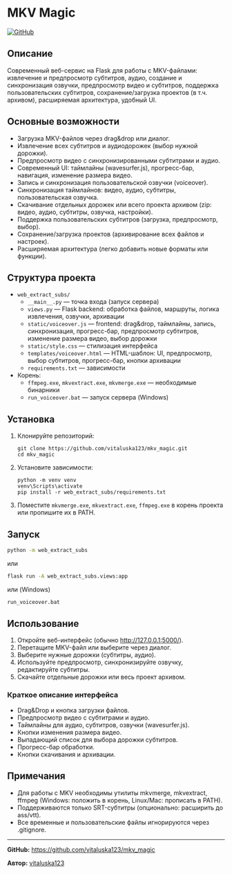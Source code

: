# MKV Magic

[![GitHub](https://img.shields.io/badge/GitHub-mkv_magic-blue?logo=github)](https://github.com/vitaluska123/mkv_magic)

## Описание
Современный веб-сервис на Flask для работы с MKV-файлами: извлечение и предпросмотр субтитров, аудио, создание и синхронизация озвучки, предпросмотр видео и субтитров, поддержка пользовательских субтитров, сохранение/загрузка проектов (в т.ч. архивом), расширяемая архитектура, удобный UI.

## Основные возможности
- Загрузка MKV-файлов через drag&drop или диалог.
- Извлечение всех субтитров и аудиодорожек (выбор нужной дорожки).
- Предпросмотр видео с синхронизированными субтитрами и аудио.
- Современный UI: таймлайны (wavesurfer.js), прогресс-бар, навигация, изменение размера видео.
- Запись и синхронизация пользовательской озвучки (voiceover).
- Синхронизация таймлайнов: видео, аудио, субтитры, пользовательская озвучка.
- Скачивание отдельных дорожек или всего проекта архивом (zip: видео, аудио, субтитры, озвучка, настройки).
- Поддержка пользовательских субтитров (загрузка, предпросмотр, выбор).
- Сохранение/загрузка проектов (архивирование всех файлов и настроек).
- Расширяемая архитектура (легко добавить новые форматы или функции).

## Структура проекта
- `web_extract_subs/`
  - `__main__.py` — точка входа (запуск сервера)
  - `views.py` — Flask backend: обработка файлов, маршруты, логика извлечения, озвучки, архивации
  - `static/voiceover.js` — frontend: drag&drop, таймлайны, запись, синхронизация, прогресс-бар, предпросмотр субтитров, изменение размера видео, выбор дорожки
  - `static/style.css` — стилизация интерфейса
  - `templates/voiceover.html` — HTML-шаблон: UI, предпросмотр, выбор субтитров, прогресс-бар, кнопки архивации
  - `requirements.txt` — зависимости
- Корень:
  - `ffmpeg.exe`, `mkvextract.exe`, `mkvmerge.exe` — необходимые бинарники
  - `run_voiceover.bat` — запуск сервера (Windows)

## Установка
1. Клонируйте репозиторий:
   ```
   git clone https://github.com/vitaluska123/mkv_magic.git
   cd mkv_magic
   ```
2. Установите зависимости:
   ```
   python -m venv venv
   venv\Scripts\activate
   pip install -r web_extract_subs/requirements.txt
   ```
3. Поместите `mkvmerge.exe`, `mkvextract.exe`, `ffmpeg.exe` в корень проекта или пропишите их в PATH.

## Запуск
```sh
python -m web_extract_subs
```
или
```sh
flask run -A web_extract_subs.views:app
```
или (Windows)
```sh
run_voiceover.bat
```

## Использование
1. Откройте веб-интерфейс (обычно http://127.0.0.1:5000/).
2. Перетащите MKV-файл или выберите через диалог.
3. Выберите нужные дорожки (субтитры, аудио).
4. Используйте предпросмотр, синхронизируйте озвучку, редактируйте субтитры.
5. Скачайте отдельные дорожки или весь проект архивом.

### Краткое описание интерфейса
- Drag&Drop и кнопка загрузки файлов.
- Предпросмотр видео с субтитрами и аудио.
- Таймлайны для аудио, субтитров, озвучки (wavesurfer.js).
- Кнопки изменения размера видео.
- Выпадающий список для выбора дорожки субтитров.
- Прогресс-бар обработки.
- Кнопки скачивания и архивации.

## Примечания
- Для работы с MKV необходимы утилиты mkvmerge, mkvextract, ffmpeg (Windows: положить в корень, Linux/Mac: прописать в PATH).
- Поддерживаются только SRT-субтитры (опционально: расширить до ass/vtt).
- Все временные и пользовательские файлы игнорируются через .gitignore.

---

**GitHub:** https://github.com/vitaluska123/mkv_magic

**Автор:** [vitaluska123](https://github.com/vitaluska123)
